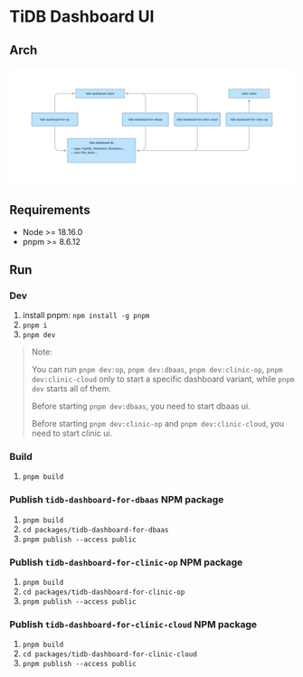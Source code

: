 # TiDB Dashboard UI

## Arch

![ui arch](./ui_arch.png)

## Requirements

- Node >= 18.16.0
- pnpm >= 8.6.12

## Run

### Dev

1. install pnpm: `npm install -g pnpm`
1. `pnpm i`
1. `pnpm dev`

> Note:
>
> You can run `pnpm dev:op`, `pnpm dev:dbaas`, `pnpm dev:clinic-op`, `pnpm dev:clinic-cloud` only to start a specific dashboard variant, while `pnpm dev` starts all of them.
>
> Before starting `pnpm dev:dbaas`, you need to start dbaas ui.
>
> Before starting `pnpm dev:clinic-op` and `pnpm dev:clinic-cloud`, you need to start clinic ui.

### Build

1. `pnpm build`

### Publish `tidb-dashboard-for-dbaas` NPM package

1. `pnpm build`
1. `cd packages/tidb-dashboard-for-dbaas`
1. `pnpm publish --access public`

### Publish `tidb-dashboard-for-clinic-op` NPM package

1. `pnpm build`
1. `cd packages/tidb-dashboard-for-clinic-op`
1. `pnpm publish --access public`

### Publish `tidb-dashboard-for-clinic-cloud` NPM package

1. `pnpm build`
1. `cd packages/tidb-dashboard-for-clinic-cloud`
1. `pnpm publish --access public`
